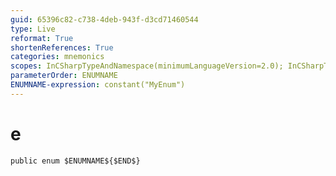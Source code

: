 ```yaml
---
guid: 65396c82-c738-4deb-943f-d3cd71460544
type: Live
reformat: True
shortenReferences: True
categories: mnemonics
scopes: InCSharpTypeAndNamespace(minimumLanguageVersion=2.0); InCSharpTypeMember(minimumLanguageVersion=2.0)
parameterOrder: ENUMNAME
ENUMNAME-expression: constant("MyEnum")
---
```


# e



```
public enum $ENUMNAME${$END$}
```
